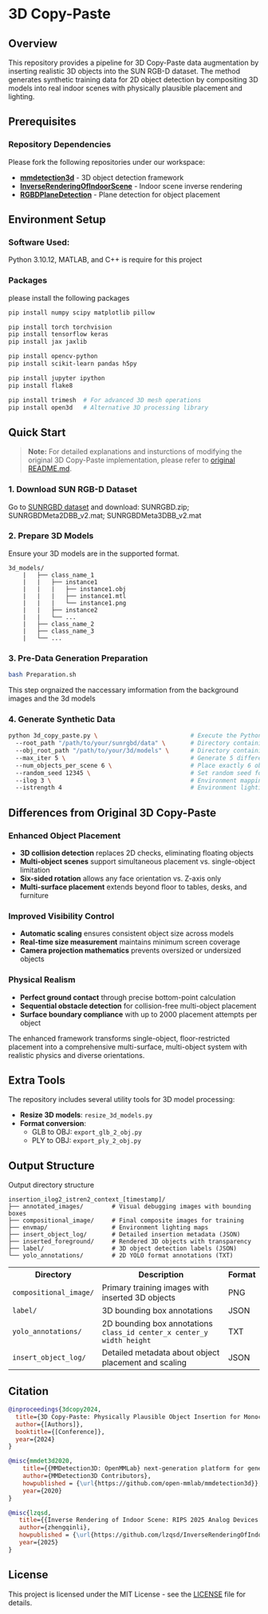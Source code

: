 # 3D Copy-Paste

## Overview

This repository provides a pipeline for 3D Copy-Paste data augmentation by inserting realistic 3D objects into the SUN RGB-D dataset. The method generates synthetic training data for 2D object detection by compositing 3D models into real indoor scenes with physically plausible placement and lighting.

## Prerequisites

### Repository Dependencies

Please fork the following repositories under our workspace:

- **[mmdetection3d](https://github.com/RIPS25-Analog/mmdetection3d)** - 3D object detection framework
- **[InverseRenderingOfIndoorScene](https://github.com/RIPS25-Analog/InverseRenderingOfIndoorScene)** - Indoor scene inverse rendering
- **[RGBDPlaneDetection](https://github.com/RIPS25-Analog/RGBDPlaneDetection)** - Plane detection for object placement

## Environment Setup
### Software Used: 
Python 3.10.12, MATLAB, and C++ is require for this project

### Packages
please install the following packages
```bash
pip install numpy scipy matplotlib pillow

pip install torch torchvision
pip install tensorflow keras
pip install jax jaxlib

pip install opencv-python
pip install scikit-learn pandas h5py

pip install jupyter ipython
pip install flake8

pip install trimesh  # For advanced 3D mesh operations
pip install open3d   # Alternative 3D processing library

```

## Quick Start

> **Note:** For detailed explanations and insturctions of modifying the original 3D Copy-Paste implementation, please refer to [original README.md](Original_3D_Copy-Paste/Original_README.md).

### 1. Download SUN RGB-D Dataset
Go to [SUNRGBD dataset](https://rgbd.cs.princeton.edu/data/) and download:
SUNRGBD.zip;
SUNRGBDMeta2DBB_v2.mat;
SUNRGBDMeta3DBB_v2.mat 

### 2. Prepare 3D Models

Ensure your 3D models are in the supported format. 
```
3d_models/
    |   ├── class_name_1
    |   |   ├── instance1
    |   |   |   ├── instance1.obj
    |   |   |   ├── instance1.mtl
    |   |   |   └── instance1.png
    |   |   ├── instance2 
    |   |   └── ...   
    |   ├── class_name_2
    |   ├── class_name_3
    |   └── ...
```

### 3. Pre-Data Generation Preparation

```bash
bash Preparation.sh
```
This step orgnaized the naccessary imformation from the background images and the 3d models

### 4. Generate Synthetic Data

```bash
python 3d_copy_paste.py \                          # Execute the Python script using standard Python interpreter
  --root_path "/path/to/your/sunrgbd/data" \       # Directory containing SUN RGB-D dataset (background images, camera calibration, plane data)
  --obj_root_path "/path/to/your/3d/models" \      # Directory containing 3D object models (.obj files) to insert into scenes
  --max_iter 5 \                                   # Generate 5 different variations for each scene in the dataset
  --num_objects_per_scene 6 \                      # Place exactly 6 objects in each generated scene
  --random_seed 12345 \                            # Set random seed for reproducible results across runs
  --ilog 3 \                                       # Environment mapping log parameter (affects lighting calculations)
  --istrength 4                                    # Environment lighting intensity multiplier (higher = brighter lighting)

``` 

## **Differences from Original 3D Copy-Paste**

### **Enhanced Object Placement**
- **3D collision detection** replaces 2D checks, eliminating floating objects
- **Multi-object scenes** support simultaneous placement vs. single-object limitation
- **Six-sided rotation** allows any face orientation vs. Z-axis only
- **Multi-surface placement** extends beyond floor to tables, desks, and furniture

### **Improved Visibility Control**
- **Automatic scaling** ensures consistent object size across models
- **Real-time size measurement** maintains minimum screen coverage
- **Camera projection mathematics** prevents oversized or undersized objects

### **Physical Realism**
- **Perfect ground contact** through precise bottom-point calculation
- **Sequential obstacle detection** for collision-free multi-object placement
- **Surface boundary compliance** with up to 2000 placement attempts per object

The enhanced framework transforms single-object, floor-restricted placement into a comprehensive multi-surface, multi-object system with realistic physics and diverse orientations.


## Extra Tools

The repository includes several utility tools for 3D model processing:

- **Resize 3D models**: `resize_3d_models.py`
- **Format conversion**:
  - GLB to OBJ: `export_glb_2_obj.py`
  - PLY to OBJ: `export_ply_2_obj.py`




## Output Structure

Output directory structure

```
insertion_ilog2_istren2_context_[timestamp]/
├── annotated_images/        # Visual debugging images with bounding boxes
├── compositional_image/     # Final composite images for training
├── envmap/                  # Environment lighting maps
├── insert_object_log/       # Detailed insertion metadata (JSON)
├── inserted_foreground/     # Rendered 3D objects with transparency
├── label/                   # 3D object detection labels (JSON)
└── yolo_annotations/        # 2D YOLO format annotations (TXT)
```

<table>
<tr>
<th>Directory</th>
<th>Description</th>
<th>Format</th>
</tr>
<tr>
<td><code>compositional_image/</code></td>
<td>Primary training images with inserted 3D objects</td>
<td>PNG</td>
</tr>
<tr>
<td><code>label/</code></td>
<td>3D bounding box annotations</td>
<td>JSON</td>
</tr>
<tr>
<td><code>yolo_annotations/</code></td>
<td>2D bounding box annotations<br><code>class_id center_x center_y width height</code></td>
<td>TXT</td>
</tr>
<tr>
<td><code>insert_object_log/</code></td>
<td>Detailed metadata about object placement and scaling</td>
<td>JSON</td>
</tr>
</table>

## Citation

```bibtex
@inproceedings{3dcopy2024,
  title={3D Copy-Paste: Physically Plausible Object Insertion for Monocular 3D Detection},
  author={[Authors]},
  booktitle={[Conference]},
  year={2024}
}

@misc{mmdet3d2020,
    title={{MMDetection3D: OpenMMLab} next-generation platform for general {3D} object detection},
    author={MMDetection3D Contributors},
    howpublished = {\url{https://github.com/open-mmlab/mmdetection3d}},
    year={2020}
}

@misc{lzqsd,
   title={{Inverse Rendering of Indoor Scene: RIPS 2025 Analog Devices Project}},
   author={zhengqinli},
   howpublished = {\url{https://github.com/lzqsd/InverseRenderingOfIndoorScene}},
   year={2025}
}
```

## License

This project is licensed under the MIT License - see the [LICENSE](LICENSE) file for details.